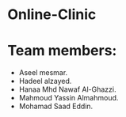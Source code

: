 # Online-Clinic

# Team members:

- Aseel mesmar.
- Hadeel alzayed.
- Hanaa Mhd Nawaf Al-Ghazzi.
- Mahmoud Yassin Almahmoud.
- Mohamad Saad Eddin.

